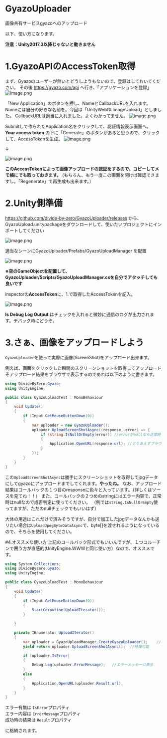 # GyazoUploader
画像共有サービスgyazoへのアップロード

以下、使い方になります。

**注意：Unity2017.3以降じゃないと動きません**

# 1.GyazoAPIのAccessToken取得
まず、Gyazoのユーザーが無いとどうしようもないので、登録はしておいてください。
その後 https://gyazo.com/api へ行き、「アプリケーションを登録」
![image.png](https://qiita-image-store.s3.amazonaws.com/0/37184/4674a542-97ee-896e-7eec-4a7f0c365c43.png)

「New Application」のボタンを押し、NameとCallbackURLを入れます。
Nameには自分の好きな名前を。今回は「UnityWebGLImageUpload」としました。
CallbackURLは適当に入れました。よくわかってません。
![image.png](https://qiita-image-store.s3.amazonaws.com/0/37184/414ce329-a89b-559a-7fc3-9605efee5b9b.png)

Submitして作られたApplication名をクリックして、認証情報表示画面へ。
**Your access token** の下に「Generate」のボタンがあると思うので、クリックして、AccessTokenを生成。
![image.png](https://qiita-image-store.s3.amazonaws.com/0/37184/7931a398-8c13-3c8d-ed34-68365f96228d.png)

↓

![image.png](https://qiita-image-store.s3.amazonaws.com/0/37184/e7be3ad6-3b74-a300-0c33-59b8359f6538.png)

**このAccessTokenによって画像アップロードの認証をするので、コピーしてメモ帳にでも取っておきます。**
(もちろん、もう一度この画面を開けば確認できますし。「Regenerate」で再生成も出来ます。）

# 2.Unity側準備
https://github.com/divide-by-zero/GyazoUploader/releases から、GyazoUpload.unitypackageをダウンロードして、使いたいプロジェクトにインポートしてください

![image.png](https://qiita-image-store.s3.amazonaws.com/0/37184/0afc4de3-1396-f036-02a1-c2d927308971.png)

適当なシーンにGyazoUploader/Prefabs/GyazoUploadManager を配置

![image.png](https://qiita-image-store.s3.amazonaws.com/0/37184/a696bcfe-ba39-b7d0-e11f-08c9c5f91f0d.png)

**※空のGameObjectを配置して、GyazoUploader/Scripts/GyazoUploadManager.csを自分でアタッチしても良いです**

inspectorの**AccessToken**に、1.で取得したAccessTokenを記入。

![image.png](https://qiita-image-store.s3.amazonaws.com/0/37184/c18b9ef4-39dc-434c-15d8-ed23a23fb959.png)

**Is Debug Log Output** はチェックを入れると微妙に通信のログが出力されます。デバッグ時にどうぞ。

# 3.さぁ、画像をアップロードしよう
`GyazoUploader`を使って実際に画像(ScreenShot)をアップロード出来ます。

例えば、画面をクリックした瞬間のスクリーンショットを取得してアップロードそアップロード結果をブラウザで表示するのであれば以下のように書きます。

```csharp
using DivideByZero.Gyazo;
using UnityEngine;

public class GyazoUploadTest : MonoBehaviour
{
    void Update()
    {
        if (Input.GetMouseButtonDown(0))
        {
            var uploader = new GyazoUploader();
            uploader.UploadScreenShotAsync((response, error) => {
                if (string.IsNullOrEmpty(error)) //errorがnullなら正常終了
                {
                    Application.OpenURL(response.url); //とりあえずブラウザで開く
                }
            });
        }
    }
}
```

この`UploadScreenShotAsync`は勝手にスクリーンショットを取得してjpgデータにしてgyazoにアップロードまでしてくれます。**やったね。**
なお、アップロード結果はコールバックの１つ目のresponseに色々と入っています。（詳しくはソースを見てね！！）
また、コールバックの２つめのstringにはエラー内容で、正常時はnullなので成否判定に使ってください。
（例では`string.IsNullOrEmpty`使ってますが、ただのnullチェックでもいいはず）

大体の用途はこれだけで済みそうですが、自分で加工したjpgデータなんかも送リたい場合は`UploadJpegByteDataAsync`で、byte[]を渡せれるようになっているので、そちらを使用してください。


#4.オススメな使い方
上記のコールバック形式でもいいんですが、１つコルーチンで囲う方が直感的(UnityEngine.WWWと同じ使い方）なので、オススメです。

```csharp
using System.Collections;
using DivideByZero.Gyazo;
using UnityEngine;

public class GyazoUploadTest : MonoBehaviour
{
    void Update()
    {
        if (Input.GetMouseButtonDown(0))
        {
            StartCoroutine(UploadIterator());
        }

    }

    private IEnumerator UploadIterator()
    {
        var uploader = GyazoUploadManager.CreateGyazoUploader();    //これでも作れるけど new GyazoUploader()の方が短いって言う・・・
        yield return uploader.UploadScreenShotAsync();  //待機可能

        if (uploader.IsError)
        {
            Debug.Log(uploader.ErrorMessage);   //エラーメッセージ表示
        }
        else
        {
            Application.OpenURL(uploader.Result.url);
        }
    }
}
```

エラー有無は `IsError`プロパティ  
エラー内容は `ErrorMessage`プロパティ  
成功時の結果は `Result`プロパティ  

に格納されます。

